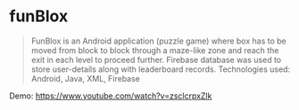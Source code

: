 # funBlox

> FunBlox is an Android application (puzzle game) where box has to be moved from block to block through a maze-like zone and reach the exit in each level to proceed further. Firebase database was used to store user-details along with leaderboard records.
> Technologies used: Android, Java, XML, Firebase

Demo: https://www.youtube.com/watch?v=zsclcrpxZlk

